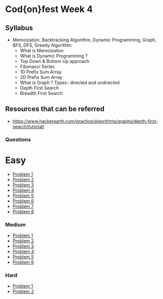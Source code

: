 # Cod{on}fest Week 4

## Syllabus

+ Memoization, Backtracking Algorithm, Dynamic Programming, Graph, BFS, DFS, Greedy Algorithm:
    * What is Memoization
    * What is Dynamic Programming ?
    * Top Down & Bottom Up approach
    * Fibonacci Series
    * 1D Prefix Sum Array
    * 2D Prefix Sum Array
    * What is Graph ? Types- directed and undirected
    * Depth First Search
    * Breadth First Search 

## Resources that can be referred

* https://www.hackerearth.com/practice/algorithms/graphs/depth-first-search/tutorial/ 

### Questions

# Easy

* [Problem 1](https://www.codechef.com/problems/ALTARAY)
* [Problem 2](https://www.codechef.com/problems/DELISH )
* [Problem 3](https://www.codechef.com/problems/DBOY) 
* [Problem 4](https://www.hackerrank.com/challenges/coin-change/problem )
* [Problem 5](https://www.hackerrank.com/challenges/unbounded-knapsack/problem )
* [Problem 6](https://www.hackerrank.com/challenges/dynamic-programming-classics-the-longest-common-subsequence/problem) 
* [Problem 7](https://leetcode.com/problems/maximum-subarray/) 
* [Problem 8](https://leetcode.com/problems/is-subsequence/) 

### Medium 

* [Problem 1](https://leetcode.com/problems/minimum-path-sum/ )
* [Problem 2](https://leetcode.com/problems/maximum-length-of-repeated-subarray/ )
* [Problem 3](https://leetcode.com/problems/counting-bits/ )
* [Problem 4](https://www.interviewbit.com/problems/combinations/) 
* [Problem 5](https://www.interviewbit.com/problems/subset/ )
* [Problem 6](https://leetcode.com/problems/jump-game/) 

### Hard 

* [Problem 1](https://codeforces.com/problemset/problem/217/A )
* [Problem 2](https://codeforces.com/problemset/problem/246/D )
